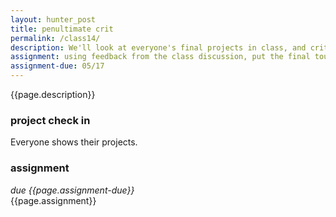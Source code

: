 ```yaml
---  
layout: hunter_post  
title: penultimate crit
permalink: /class14/  
description: We'll look at everyone's final projects in class, and critique one anothers' work. The rest of the class will be working time. Come with bugs, questions, problems, and thoughts. Leave with new ideas and inspiration to improve your project over the final week.
assignment: using feedback from the class discussion, put the final touches to your project
assignment-due: 05/17
---  
```


{{page.description}}

### project check in
Everyone shows their projects.

### assignment
*due {{page.assignment-due}}*<br>
{{page.assignment}}